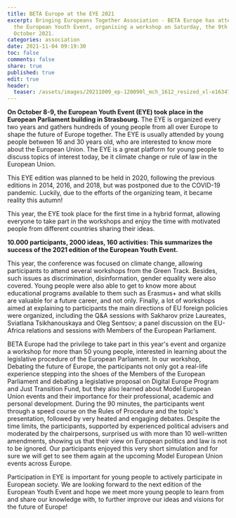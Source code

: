 ```yaml
---
title: BETA Europe at the EYE 2021
excerpt: Bringing Europeans Together Association - BETA Europe has attended to
  the European Youth Event, organising a workshop on Saturday, the 9th of
  October 2021.
categories: association
date: 2021-11-04 09:19:30
toc: false
comments: false
share: true
published: true
edit: true
header:
  teaser: /assets/images/20211009_ep-120090l_mch_1612_resized_xl-e1634726432932-2048x753.jpg
---
```

**On October 8-9, the European Youth Event (EYE) took place in the European Parliament building in Strasbourg.** The EYE is organized every two years and gathers hundreds of young people from all over Europe to shape the future of Europe together. The EYE is usually attended by young people between 16 and 30 years old, who are interested to know more about the European Union. The EYE is a great platform for young people to discuss topics of interest today, be it climate change or rule of law in the European Union.

This EYE edition was planned to be held in 2020, following the previous editions in 2014, 2016, and 2018, but was postponed due to the COVID-19 pandemic. Luckily, due to the efforts of the organizing team, it became reality this autumn!

This year, the EYE took place for the first time in a hybrid format, allowing everyone to take part in the workshops and enjoy the time with motivated people from different countries sharing their ideas.

**10.000 participants, 2000 ideas, 160 activities: This summarizes the success of the 2021 edition of the European Youth Event.**

This year, the conference was focused on climate change, allowing participants to attend several workshops from the Green Track. Besides, such issues as discrimination, disinformation, gender equality were also covered. Young people were also able to get to know more about educational programs available to them such as Erasmus+ and what skills are valuable for a future career, and not only. Finally, a lot of workshops aimed at explaining to participants the main directions of EU foreign policies were organized, including the Q&A sessions with Sakharov prize Laureates, Sviatlana Tsikhanouskaya and Oleg Sentsov; a panel discussion on the EU-Africa relations and sessions with Members of the European Parliament.

BETA Europe had the privilege to take part in this year's event and organize a workshop for more than 50 young people, interested in learning about the legislative procedure of the European Parliament. In our workshop, Debating the future of Europe, the participants not only got a real-life experience stepping into the shoes of the Members of the European Parliament and debating a legislative proposal on Digital Europe Program and Just Transition Fund, but they also learned about Model European Union events and their importance for their professional, academic and personal development. During the 90 minutes, the participants went through a speed course on the Rules of Procedure and the topic's presentation, followed by very heated and engaging debates. Despite the time limits, the participants, supported by experienced political advisers and moderated by the chairpersons, surprised us with more than 10 well-written amendments, showing us that their view on European politics and law is not to be ignored. Our participants enjoyed this very short simulation and for sure we will get to see them again at the upcoming Model European Union events across Europe.

Participation in EYE is important for young people to actively participate in European society. We are looking forward to the next edition of the European Youth Event and hope we meet more young people to learn from and share our knowledge with, to further improve our ideas and visions for the future of Europe!